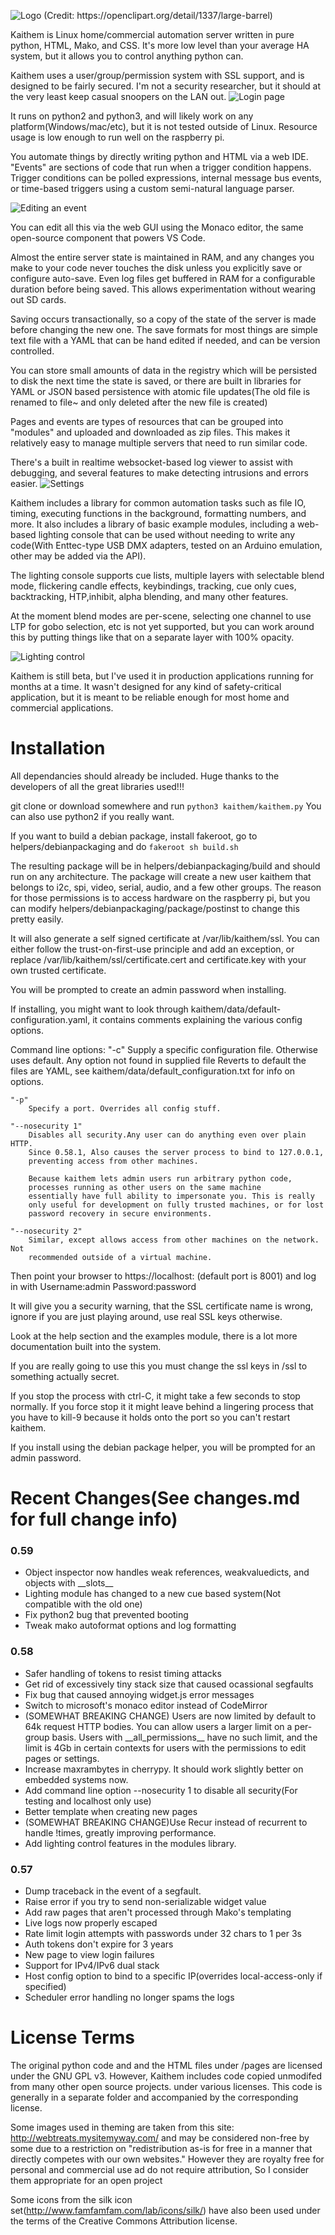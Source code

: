 ![Logo (Credit: https://openclipart.org/detail/1337/large-barrel)](img/logo.jpg)

Kaithem is Linux home/commercial automation server written in pure python, HTML, Mako, and CSS. It's more low level than your average HA system, but it allows you to control anything python can.

Kaithem uses a user/group/permission system with SSL support, and is designed to be fairly secured.
I'm not a security researcher, but it should at the very least keep casual snoopers on the LAN out.
![Login page](screenshots/login.png)


It runs on python2 and python3, and will likely work on any platform(Windows/mac/etc), but it is not tested outside of Linux. Resource usage is low enough to run well on the raspberry pi.

You automate things by directly writing python and HTML via a web IDE. "Events" are sections of code that run when a trigger condition happens. Trigger conditions can be polled expressions, internal message bus
events, or time-based triggers using a custom semi-natural language parser.

![Editing an event](screenshots/edit-event.jpg)

You can edit all this via the web GUI using the Monaco editor, the same open-source component that powers
VS Code.

Almost the entire server state is maintained in RAM, and any changes you make to your code never touches the disk unless you explicitly save or configure auto-save. Even log files get buffered in RAM for a configurable duration before being saved. This allows experimentation without wearing out SD cards.

Saving occurs transactionally, so a copy of the state of the server is made before changing the new one. The save formats for most things are simple text file with a YAML that can be hand edited if needed, and can be version controlled.



You can store small amounts of data in the registry which will be persisted to disk the next time the state is saved, or there are built in libraries for YAML or JSON based persistence with atomic file updates(The old file is renamed to file~ and only deleted after the new file is created)

Pages and events are types of resources that can be grouped into "modules" and uploaded and downloaded as zip files. This makes it relatively easy to manage multiple servers that need to run similar code.

There's a built in realtime websocket-based log viewer to assist with debugging, and several features to
make detecting intrusions and errors easier.
![Settings](screenshots/settings.jpg)

Kaithem includes a library for common automation tasks such as file IO, timing, executing functions in the background, formatting numbers, and more. It also includes a library of basic example modules, including a
web-based lighting console that can be used without needing to write any code(With Enttec-type USB DMX adapters, tested on an Arduino emulation, other may be added via the API).

The lighting console supports cue lists, multiple layers with selectable blend mode, flickering candle effects, keybindings, tracking, cue only cues, backtracking, HTP,inhibit, alpha blending, and many other features.

At the moment blend modes are per-scene, selecting one channel to use LTP for gobo selection, etc is not yet supported, but you can work around this by putting things like that on a separate layer with 100% opacity.

![Lighting control](screenshots/lighting.jpg)

Kaithem is still beta, but I've used it in production applications running for months at a time. It wasn't
designed for any kind of safety-critical application, but it is meant to be reliable enough for most home and commercial applications.

Installation
============

All dependancies should already be included. Huge thanks to the developers of all the great libraries used!!!

git clone or download somewhere and run `python3 kaithem/kaithem.py`
You can also use python2 if you really want.

If you want to build a debian package, install fakeroot, go to helpers/debianpackaging and do
`fakeroot sh build.sh`

The resulting package will be in helpers/debianpackaging/build and should run on any architecture.
The package will create a new user kaithem that belongs to i2c, spi, video, serial, audio, and a few other
groups. The reason for those permissions is to access hardware on the raspberry pi, but you can
modify helpers/debianpackaging/package/postinst to change this pretty easily.

It will also generate a self signed certificate at /var/lib/kaithem/ssl. You can either follow the trust-on-first-use principle and add an exception, or replace /var/lib/kaithem/ssl/certificate.cert and
certificate.key with your own trusted certificate.

You will be prompted to create an admin password when installing.

If installing, you might want to look through kaithem/data/default-configuration.yaml, it contains
comments explaining the various config options.

Command line options:
    "-c"
        Supply a specific configuration file. Otherwise uses default. Any option not found in supplied file
        Reverts to default the files are YAML, see kaithem/data/default_configuration.txt for info on options.

    "-p"
        Specify a port. Overrides all config stuff.

    "--nosecurity 1"
        Disables all security.Any user can do anything even over plain HTTP. 
        Since 0.58.1, Also causes the server process to bind to 127.0.0.1, 
        preventing access from other machines.

        Because kaithem lets admin users run arbitrary python code,
        processes running as other users on the same machine
        essentially have full ability to impersonate you. This is really
        only useful for development on fully trusted machines, or for lost
        password recovery in secure environments.

    "--nosecurity 2"
        Similar, except allows access from other machines on the network. Not
        recommended outside of a virtual machine.

Then point your browser to https://localhost:<yourport> (default port is 8001)
and log in with Username:admin Password:password

It will give you a security warning, that the SSL certificate name is wrong,
ignore if you are just playing around, use real SSL keys otherwise.

Look at the help section and the examples module, there is a lot more documentation built into the system.

If you are really going to use this you must change the ssl keys in /ssl to something actually secret.

If you stop the process with ctrl-C, it might take a few seconds to stop normally.
If you force stop it it might leave behind a lingering process that you have to kill-9 because it holds onto the port so you can't restart kaithem.


If you install using the debian package helper, you will be prompted for an admin password.

Recent Changes(See changes.md for full change info)
=============
### 0.59

-   Object inspector now handles weak references, weakvaluedicts, and objects with \_\_slots\_\_
-   Lighting module has changed to a new cue based system(Not compatible with the old one)
-   Fix python2 bug that prevented booting
-   Tweak mako autoformat options and log formatting

### 0.58

-   Safer handling of tokens to resist timing attacks
-   Get rid of excessively tiny stack size that caused ocassional segfaults
-   Fix bug that caused annoying widget.js error messages
-   Switch to microsoft's monaco editor instead of CodeMirror
-   (SOMEWHAT BREAKING CHANGE) Users are now limited by default to 64k request HTTP bodies. You can allow users a larger limit on a per-group basis. Users with \_\_all\_permissions\_\_ have no such limit, and the limit is 4Gb in certain contexts for users with the permissions to edit pages or settings.
-   Increase maxrambytes in cherrypy. It should work slightly better on embedded systems now.
-   Add command line option --nosecurity 1 to disable all security(For testing and localhost only use)
-   Better template when creating new pages
-   (SOMEWHAT BREAKING CHANGE)Use Recur instead of recurrent to handle !times, greatly improving performance.
-   Add lighting control features in the modules library.

### 0.57

-   Dump traceback in the event of a segfault.
-   Raise error if you try to send non-serializable widget value
-   Add raw pages that aren't processed through Mako's templating
-   Live logs now properly escaped
-   Rate limit login attempts with passwords under 32 chars to 1 per 3s
-   Auth tokens don't expire for 3 years
-   New page to view login failures
-   Support for IPv4/IPv6 dual stack
-   Host config option to bind to a specific IP(overrides local-access-only if specified)
-   Scheduler error handling no longer spams the logs

License Terms
=============
The original python code and and the HTML files under /pages are licensed under the GNU GPL v3.
However, Kaithem includes code copied unmodifed from many other open source projects. under various licenses. This code is generally in a separate folder and accompanied by the corresponding license.

Some images used in theming are taken from this site: http://webtreats.mysitemyway.com/ and may be considered non-free
by some due to a restriction on "redistribution as-is for free in a manner that directly competes with our own websites."
However they are royalty free for personal and commercial use ad do not require attribution, So I consider them appropriate
for an open project

Some icons from the silk icon set(http://www.famfamfam.com/lab/icons/silk/) have also been used under the terms of the Creative Commons Attribution license.
